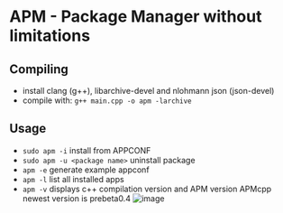 # APM - Package Manager without limitations

## Compiling
 -  install clang (g++), libarchive-devel and nlohmann json (json-devel)
 -  compile with: `g++ main.cpp -o apm -larchive`

## Usage

 - `sudo apm -i` install from APPCONF 
 - `sudo apm -u <package name>` uninstall package
 - `apm -e` generate example appconf
 - `apm -l` list all installed apps
 - `apm -v` displays c++ compilation version and APM version
APMcpp newest version is prebeta0.4
![image](https://github.com/MateuszB-PL/apmcpp/assets/99821157/8fbb6984-e42c-4571-89e3-ec5bdf987ad3)

